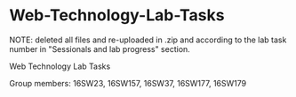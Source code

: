 # Web-Technology-Lab-Tasks 
NOTE: deleted all files and re-uploaded in .zip and according to the lab task number in "Sessionals and lab progress" section. 

Web Technology Lab Tasks

Group members: 16SW23, 16SW157, 16SW37, 16SW177, 16SW179
